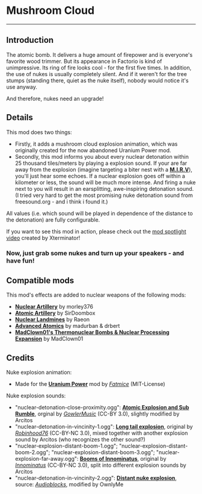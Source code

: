 # Mushroom Cloud
---
## Introduction

The atomic bomb. It delivers a huge amount of firepower and is everyone's favorite wood trimmer. But its appearance in Factorio is kind of unimpressive. Its ring of fire looks cool - for the first five times. In addition, the use of nukes is usually completely silent. And if it weren't for the tree stumps (standing there, quiet as the nuke itself), nobody would notice it's use anyway.

And therefore, nukes need an upgrade! 

## Details

This mod does two things:

- Firstly, it adds a mushroom cloud explosion animation, which was originally created for the now abandoned Uranium Power mod. 
- Secondly, this mod informs you about every nuclear detonation within 25 thousand tiles/meters by playing a explosion sound. If your are far away from the explosion (imagine targeting a biter nest with a **[M.I.R.V](https://mods.factorio.com/mods/Klonan/MIRV)**), you'll just hear some echoes. If a nuclear explosion goes off within a kilometer or less, the sound will be much more intense. And firing a nuke next to you will result in an earsplitting, awe-inspiring detonation sound. (I tried very hard to get the most promising nuke detonation sound from freesound.org - and i think i found it.)

All values (i.e. which sound will be played in dependence of the distance to the detonation) are fully configurable.

If you want to see this mod in action, please check out the [mod spotlight video](https://www.youtube.com/watch?v=WX-LOAdqlEE) created by Xterminator! 

### Now, just grab some nukes and turn up your speakers - and have fun! 

## Compatible mods
This mod's effects are added to nuclear weapons of the following mods:

- **[Nuclear Artillery](https://mods.factorio.com/mod/Nuclear_Artillery)** by morley376
- **[Atomic Artillery](https://mods.factorio.com/mod/AtomicArtillery)** by SirDoombox
- **[Nuclear Landmines](https://mods.factorio.com/mod/Nuclear%20Landmines)** by Raeon
- **[Advanced Atomics](https://mods.factorio.com/mod/Advanced-Atomics)** by madurban & drbert
- **[MadClown01's Thermonuclear Bombs & Nuclear Processing Expansion](https://mods.factorio.com/mod/Clowns-Nuclear)** by MadClown01

## Credits

Nuke explosion animation: 

- Made for the **[Uranium Power](https://mods.factorio.com/mods/Fatmice/UraniumPower)** mod  by *[Fatmice](https://mods.factorio.com/mods/Fatmice)* (MIT-License)

Nuke explosion sounds:

- "nuclear-detonation-close-proximity.ogg": **[Atomic Explosion and Sub Rumble](https://freesound.org/people/GowlerMusic/sounds/265459/)**, orginal by *[GowlerMusic](https://freesound.org/people/GowlerMusic)* (CC-BY 3.0), slightly modified by Arcitos
- "nuclear-detonation-in-vincinity-1.ogg": **[Long tail explosion](https://freesound.org/people/Robinhood76/sounds/270882/)**, original by *[Robinhood76](https://freesound.org/people/Robinhood76)* (CC-BY-NC 3.0), mixed together with another explosion sound by Arcitos (who recognizes the other sound?)
- "nuclear-explosion-distant-boom-1.ogg"; "nuclear-explosion-distant-boom-2.ogg"; "nuclear-explosion-distant-boom-3.ogg"; "nuclear-explosion-far-away.ogg": **[Booms of Innominatus](https://freesound.org/people/Innominatus/sounds/231377)**, original by *[Innominatus](https://freesound.org/people/Innominatus)* (CC-BY-NC 3.0), split into different explosion sounds by Arcitos
- "nuclear-detonation-in-vincinity-2.ogg": **[Distant nuke explosion](https://www.audioblocks.com/stock-audio/distant-nuke-explosion.html)**, source: *[Audioblocks](https://www.audioblocks.com/)*, modified by OwnlyMe
